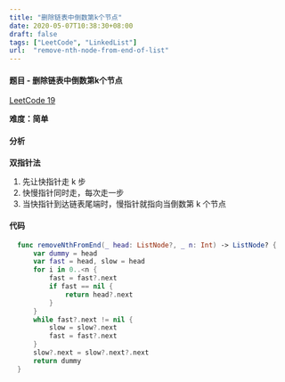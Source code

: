 ```yaml
---
title: "删除链表中倒数第k个节点"
date: 2020-05-07T10:38:30+08:00
draft: false
tags: ["LeetCode", "LinkedList"]
url:  "remove-nth-node-from-end-of-list"
---
```


#### 题目 - 删除链表中倒数第k个节点

[LeetCode 19](https://leetcode-cn.com/problems/remove-nth-node-from-end-of-list/)

**难度：简单**

#### 分析

**双指针法**

1. 先让快指针走 k 步
2. 快慢指针同时走，每次走一步
3. 当快指针到达链表尾端时，慢指针就指向当倒数第 k 个节点

#### 代码

```swift
  func removeNthFromEnd(_ head: ListNode?, _ n: Int) -> ListNode? {
      var dummy = head
      var fast = head, slow = head
      for i in 0..<n {
          fast = fast?.next
          if fast == nil {
              return head?.next
          }
      }
      while fast?.next != nil {
          slow = slow?.next
          fast = fast?.next
      }
      slow?.next = slow?.next?.next
      return dummy
  }
```

